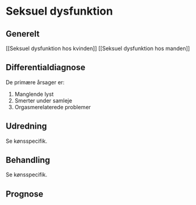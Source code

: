 # Seksuel dysfunktion
## Generelt
[[Seksuel dysfunktion hos kvinden]]
[[Seksuel dysfunktion hos manden]]


## Differentialdiagnose
De primære årsager er:
1. Manglende lyst
2. Smerter under samleje
3. Orgasmerelaterede problemer

## Udredning
Se kønsspecifik.

## Behandling
Se kønsspecifik.


## Prognose



<!-- #anki/tag/med/Gynecology #anki/deck/Medicine #anki/tag/med/Urology #anki/tag/med/GP -->

<!-- {BearID:BF932ABE-E253-4FAB-B512-FC029B8E5684-53319-00006768AE0FB747} -->
